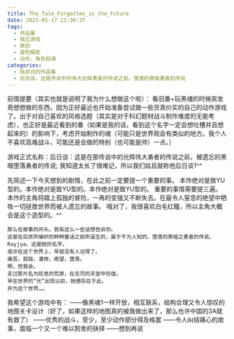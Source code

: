 ```yaml
---
title: The_Tale_Forgotten_in_the_Future
date: 2021-05-17 21:30:37
tags:
  - 作品集
  - 独立游戏
  - 原创
  - 冒险解密
  - 动作，角色扮演
categories:
  - 陆非白的作品集
  - 后日谈，这是传说中的伟大光辉勇者的传说之前，堕落的黑暗勇者的传说
---
```

前情提要（其实也就是说明了我为什么想做这个啦）：
	看旧番+玩黑魂的时候突发奇想想做的东西，因为正好最近也开始准备尝试做一些货真价实的自己的动作游戏了。出于对自己喜欢的风格选题（其实是对于科幻题材战斗制作难度的无能考虑），也正好是最近看到的番（如果是我的话，看到这个名字一定会想吐槽并且想起来的）的影响下，考虑开始制作的魂（可能只是世界观会有类似的地方。我个人不喜欢高难战斗，可能还是会做的特别（也可能是帅）一点。）

游戏正式名称：后日谈：这是在那传说中的光辉伟大勇者的传说之前，被遗忘的黑暗堕落勇者的传说;
我知道太长了很难记，所以我们姑且就称他后日谈1^^

先简述一下今天想到的剧情，在此之前一定要提一个重要的事。
	本作绝对是致YU型的。本作绝对是致YU型的。本作绝对是致YU型的。
重要的事情需要提三遍。本作的主角将踏上孤独的冒险，一再的变强又不断失去。在最令人窒息的绝望中牺牲一切拯救世界而被人遗忘的故事。
    哦对了，我很喜欢白毛红瞳，所以主角大概会是这个造型的。^^

    那么在故事的开头。我有这么一些话想告诉你。
    这是在后世所编织的种种童话之前所诞生的，属于不为人知的，堕落的黑暗之勇者的传说。
    Rayjya。这是她的名字。
    或许在这个世界上，早就没有人记得了。
    痛苦，孤独，凄惨，绝望，堕落。
    啊，但我会。
    走过那片名为叹息的荒原，在无尽的天堂中彷徨。
    早在世界的“光”出现以前，她便存在于此。
    并为这个世界……

我希望这个游戏中有：
——像黑魂1一样开放，相互联系，结构合理又令人惊叹的地图关卡设计（好了，如果这样的地图真的被我做出来了，那么也许中国的3A就有救了）
——优秀的战斗，至少，至少动作部分得及格罢
——令人纠结痛心的故事，面临一个又一个难以割舍的抉择
——想到再说


